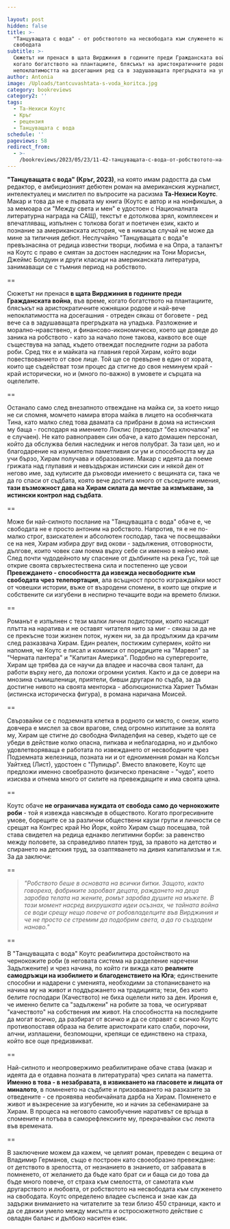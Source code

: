 ```yaml
---

layout: post
hidden: false
title: >-
  "Танцуващата с вода" - от робствотото на несвободата към служенето на
  свободата
subtitle: >-
  Сюжетът ни пренася в щата Вирджиния в годините преди Гражданската война,
  когато богатството на плантациите, блясъкът на аристократичните родове и
  непоклатимостта на досегашния ред са в задушаващата прегръдката на упадъка
author: Antonia
image: /Uploads/tantcuvashtata-s-voda_koritca.jpg
category: bookreviews
category2: ''
tags:
  - Та-Нехиси Коутс
  - Кръг
  - рецензия
  - Танцуващата с вода
schedule: ''
pageviews: 58
redirect_from:
  - >-
    /bookreviews/2023/05/23/11-42-танцуващата-с-вода-от-робствотото-на-несвободата-към-служенето-на-свободата
---
```


**"Танцуващата с вода" (Кръг, 2023)**, на която имам радостта да съм редактор, е амбициозният дебютен роман на американския журналист, интелектуалец и мислител по въпросите на расизма **Та-Нехиси Коутс**. Макар и това да не е първата му книга (Коутс е автор и на нонфикшън, а за мемоара си "Между света и мен" е удостоен с Националната литературна награда на САЩ), текстът е дотолкова зрял, комплексен и впечатляващ, изпълнен с толкова богат и поетичен език, както и познание за американската история, че в никакъв случай не може да мине за типичния дебют. Неслучайно "Танцуващата с вода"е превъзнасяна от редица известни творци, любима е на Опра, а талантът на Коутс с право е смятан за достоен наследник на Тони Морисън, Джеймс Болдуин и други класици на американската литература, занимаващи се с тъмния период на робството.

\==

Сюжетът ни пренася **в щата Вирджиния в годините преди Гражданската война**, във време, когато богатството на плантациите, блясъкът на аристократичните южняшки родове и най-вече непоклатимостта на досегашния - отреден сякаш от боговете - ред вече са в задушаващата прегръдката на упадъка. Разложение и морално-нравствено, и финансово-икономическо, което ще доведе до заника на робството - като за начало поне такова, каквото все още съществува на запад, където отвеждат последните годни за работа роби. Сред тях е и майката на главния герой Хирам, който води повествованието от свое лице. Той ще се превърне в един от хората, които ще съдействат този процес да стигне до своя неминуем край - край исторически, но и (много по-важно) в умовете и сърцата на оцелелите.

\==

Останало само след внезапното отвеждане на майка си, за което нищо не си спомня, момчето намира втора майка в лицето на особнячката Тина, като малко след това двамата са прибрани в дома на истинския му баща - господаря на имението Локлис (преводът "без ключалка" не е случаен). Не като равноправен син обаче, а като домашен персонал, който да обслужва белия наследник и негов полубрат. За тази цел, но и благодарение на изумително паметливия си ум и способността му да учи бързо, Хирам получава и образование. Макар с идеята да поеме грижата над глупавия и невъздържан истински син и някой ден от негово име, зад кулисите да ръководи имението с вещината си, така че да го спаси от съдбата, която вече достига много от съседните имения, **тази възможност дава на Хирам силата да мечтае за измъкване, за истински контрол над съдбата**. 

\==

Може би най-силното послание на "Танцуващата с вода" обаче е, че свободата не е просто антоним на робството. Напротив, тя е не по-малко строг, взискателен и абсолютен господар, така че посвещавайки се на нея, Хирам избира друг вид окови - задължения, отговорности, дългове, които човек сам поема върху себе си именно в нейно име. След почти чудодейното му спасение от дълбините на река Гус, той ще открие своята свръхестествена сила и постепенно ще усвои **Превеждането - способността да извежда несвободните към свободата чрез телепортация**, ала всъщност просто изграждайки мост от човешки истории, въже от възродени спомени, в които ще открие и собствените си изгубени в неспирно течащите води на времето близки. 

\==

Романът е изпълнен с тези малки лични подистории, които насищат плътта на наратива и не оставят читателя нито за миг - сякаш за да не се прекъсне този жизнен поток, нужен ни, за да продължим да крачим след разказвача Хирам. Един реален, постижим супермен, който ни напомня, че Коутс е писал и комикси от поредиците на "Марвел" за "Черната пантера" и "Капитан Америка". Подобно на супергероите, Хирам ще трябва да се научи да владее и насочва своя талант, да работи върху него, да положи огромни усилия. Както и да се довери на мнозина съмишленици, приятели, бивши другари по съдба, за да достигне нивото на своята менторка - аболюционистка Хариет Тъбман (истинска историческа фигура), в романа наричана Моисей. 

\==

Свързвайки се с подземната клетка в родното си място, с онези, които довчера е мислел за свои врагове, след огромно изпитание за волята му, Хирам ще стигне до свободна Филаделфия на север, където ще се убеди в действие колко опасна, пипкава и неблагодарна, но и дълбоко удовлетворяваща е работата по извеждането от несвободните чрез Подземната железница, позната ни и от едноименния роман на Колсън Уайтхед (Лист), удостоен с "Пулицър". Вместо влаковете, Коутс ще предложи именно своебразното физическо пренасяне - "чудо", което изисква и отнема много от силите на превеждащите и има своята цена. 

\==

Коутс обаче **не ограничава нуждата от свобода само до чернокожите роби** - той я извежда навсякъде в обществото. Когато прогресивните умове, борещите се за различни обществени каузи групи и личности се срещат на Конгрес край Ню Йорк, който Хирам също посещава, той става свидетел на редица еднакво легитимни борби: за равенство между половете, за справедливо платен труд, за правото на детство и спирането на детския труд, за озаптяването на дивия капитализъм и т.н. За да заключи: 

\==

> *"Робството беше в основата на всички битки. Защото, както говореха, фабриките заробват децата, раждането на деца заробва телата на жените, ромът заробва душите на мъжете. В този момент насред вихрушката идеи осъзнах, че тайната война се води срещу нещо повече от робовладелците във Вирджиния и че не просто се стремим да подобрим света, а да го създадем наново."*

\==

В "Танцуващата с вода" Коутс реабилитира достойнството на чернокожите роби (в неговата система на разделение наречени Задължените) и чрез начина, по който ги вижда като **реалните самодръжци на изобилието и благоденствието на Юга**; единствените способни и надарени с уменията, необходими за стопанисването на начина му на живот и поддържането на традицията; тези, без които белите господари (Качеството) не биха оцелели нито за ден. Ирония е, че именно белите са "задължени" на робите за това, че осигуряват "качеството" на собствения им живот. На способността на последните да могат всичко, да разбират от всичко и да се справят с всичко Коутс противопоставя образа на белите аристократи като слаби, порочни, алчни, изплашени, безпомощни, крепящи се единствено на страха, който все още предизвикват.    

\==

Най-силното и неопровержимо реабилитиране обаче става (макар и идеята да е отдавна позната в литературата) чрез силата на паметта. **Именно в това - в незабравата, в извикването на гласовете и лицата от миналото**, в помненето на съдбите и призоваването на разказите за отведените - се проявява необичайната дарба на Хирам. Помненето е живот и възкресение за изгубените, но и начин за себенамиране за Хирам. В процеса на неговото самообучение наративът се връща в спомените и потъва в саморефлексиите му, прекрачвайки със лекота във времената.

\==

В заключение можем да кажем, че целият роман, преведен с вещина от Владимир Германов, също е построен като своеобразно превеждане: от детството в зрелостта, от незнанието в знанието, от забравата в помненето, от желанието да бъде като брат си и баща си до това да бъде много повече, от страха към смелостта, от самотата към другарството и любовта, от робствотото на несвободата към служенето на свободата. Коутс определено владее съспенса и знае как да задържи вниманието на читателите за тези близо 450 страници, както и да се движи умело между мисълта и остросюжетното действие с овладян баланс и дълбоко наситен език.
